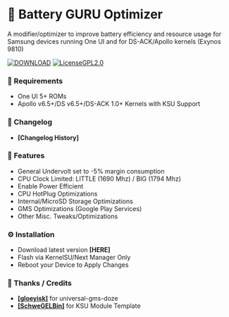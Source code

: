 # 🔋 Battery GURU Optimizer

A modifier/optimizer to improve battery efficiency and resource usage for Samsung devices running One UI and for DS-ACK/Apollo kernels (Exynos 9810)

[![DOWNLOAD](https://img.shields.io/badge/DOWNLOAD-GPL%202.0-%2300d712?style=for-the-badge&logo=git&logoColor=%2300d712
)](link)
[![LicenseGPL2.0](https://img.shields.io/badge/LICENCE-GPL_2.0-orange?style=for-the-badge&logo=gnu&logoColor=orange)](https://github.com/EliezerB03/Battery-GURU-Optimizer/blob/master/LICENSE)

### 📱 Requirements

* One UI 5+ ROMs
* Apollo v6.5+/DS v6.5+/DS-ACK 1.0+ Kernels with KSU Support


### 📝 Changelog
* **[Changelog History]**


### 🧩 Features
* General Undervolt set to -5% margin consumption
* CPU Clock Limited: LITTLE (1690 Mhz) / BIG (1794 Mhz)
* Enable Power Efficient
* CPU HotPlug Optimizations
* Internal/MicroSD Storage Optimizations
* GMS Optimizations (Google Play Services)
* Other Misc. Tweaks/Optimizations


### ⚙️ Installation
* Download latest version **\[HERE]**
* Flash via KernelSU/Next Manager Only
* Reboot your Device to Apply Changes


### 🙏 Thanks / Credits
* [**[gloeyisk]**](https://github.com/gloeyisk) for universal-gms-doze
* [**[SchweGELBin]**](https://github.com/SchweGELBin) for KSU Module Template
